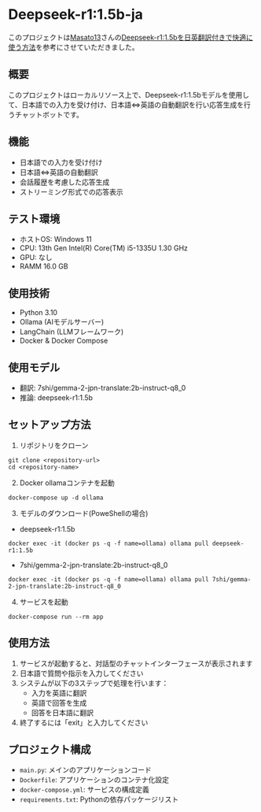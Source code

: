 # Deepseek-r1:1.5b-ja

このプロジェクトは[Masato13](https://zenn.dev/masato13)さんの[Deepseek-r1:1.5bを日英翻訳付きで快適に使う方法](https://zenn.dev/masato13/articles/5af9d8d0f60b2b)を参考にさせていただきました。

## 概要
このプロジェクトはローカルリソース上で、Deepseek-r1:1.5bモデルを使用して、日本語での入力を受け付け、日本語⇔英語の自動翻訳を行い応答生成を行うチャットボットです。

## 機能

- 日本語での入力を受け付け
- 日本語⇔英語の自動翻訳
- 会話履歴を考慮した応答生成
- ストリーミング形式での応答表示

## テスト環境
- ホストOS: Windows 11
- CPU: 13th Gen Intel(R) Core(TM) i5-1335U   1.30 GHz
- GPU: なし
- RAMM 16.0 GB

## 使用技術

- Python 3.10
- Ollama (AIモデルサーバー)
- LangChain (LLMフレームワーク)
- Docker & Docker Compose

## 使用モデル

- 翻訳: 7shi/gemma-2-jpn-translate:2b-instruct-q8_0
- 推論: deepseek-r1:1.5b

## セットアップ方法

1. リポジトリをクローン

```
git clone <repository-url>
cd <repository-name>
```


2. Docker ollamaコンテナを起動
```
docker-compose up -d ollama
```

3. モデルのダウンロード(PoweShellの場合)
- deepseek-r1:1.5b
```
docker exec -it (docker ps -q -f name=ollama) ollama pull deepseek-r1:1.5b
```

- 7shi/gemma-2-jpn-translate:2b-instruct-q8_0
```
docker exec -it (docker ps -q -f name=ollama) ollama pull 7shi/gemma-2-jpn-translate:2b-instruct-q8_0
```

4. サービスを起動
```
docker-compose run --rm app
```

## 使用方法

1. サービスが起動すると、対話型のチャットインターフェースが表示されます
2. 日本語で質問や指示を入力してください
3. システムが以下の3ステップで処理を行います：
   - 入力を英語に翻訳
   - 英語で回答を生成
   - 回答を日本語に翻訳
4. 終了するには「exit」と入力してください

## プロジェクト構成

- `main.py`: メインのアプリケーションコード
- `Dockerfile`: アプリケーションのコンテナ化設定
- `docker-compose.yml`: サービスの構成定義
- `requirements.txt`: Pythonの依存パッケージリスト

